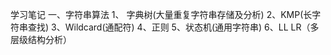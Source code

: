 学习笔记
一、字符串算法
  1、 字典树(大量重复字符串存储及分析)
  2、KMP(长字符串查找)
  3、Wildcard(通配符)
  4、正则
  5、状态机(通用字符串)
  6、LL LR（多层级结构分析）
